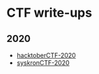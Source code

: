# CTF write-ups
## 2020
* [hacktoberCTF-2020](hacktoberCTF-2020/index.md)
* [syskronCTF-2020](syskronCTF-2020/README.md)